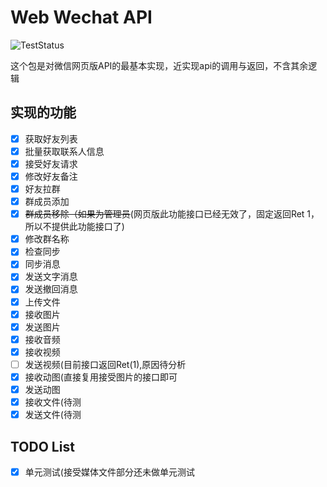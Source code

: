 # Web Wechat API

![TestStatus](https://img.shields.io/badge/Test-Pass-brightgreen.svg?style=flat)

这个包是对微信网页版API的最基本实现，近实现api的调用与返回，不含其余逻辑

## 实现的功能

- [x] 获取好友列表
- [x] 批量获取联系人信息
- [x] 接受好友请求
- [x] 修改好友备注
- [x] 好友拉群
- [x] 群成员添加
- [x] ~~群成员移除（如果为管理员~~(网页版此功能接口已经无效了，固定返回Ret 1，所以不提供此功能接口了)
- [x] 修改群名称
- [x] 检查同步
- [x] 同步消息
- [x] 发送文字消息
- [x] 发送撤回消息
- [x] 上传文件
- [x] 接收图片
- [x] 发送图片
- [x] 接收音频
- [x] 接收视频
- [ ] 发送视频(目前接口返回Ret(1),原因待分析
- [x] 接收动图(直接复用接受图片的接口即可
- [x] 发送动图
- [x] 接收文件(待测
- [x] 发送文件(待测

## TODO List

- [x] 单元测试(接受媒体文件部分还未做单元测试
